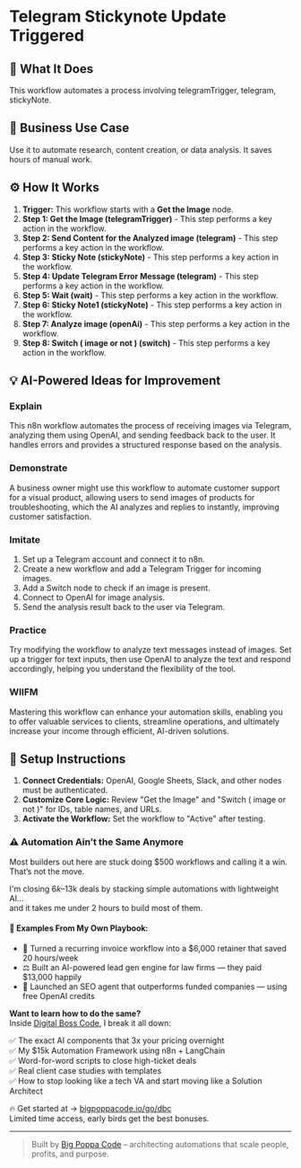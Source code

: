 # Telegram Stickynote Update Triggered

## 🚀 What It Does
This workflow automates a process involving telegramTrigger, telegram, stickyNote.

## 💼 Business Use Case
Use it to automate research, content creation, or data analysis. It saves hours of manual work.

## ⚙️ How It Works
1.  **Trigger:** This workflow starts with a **Get the Image** node.
2. **Step 1: Get the Image (telegramTrigger)** - This step performs a key action in the workflow.
3. **Step 2: Send Content for the Analyzed image (telegram)** - This step performs a key action in the workflow.
4. **Step 3: Sticky Note (stickyNote)** - This step performs a key action in the workflow.
5. **Step 4: Update Telegram Error Message (telegram)** - This step performs a key action in the workflow.
6. **Step 5: Wait (wait)** - This step performs a key action in the workflow.
7. **Step 6: Sticky Note1 (stickyNote)** - This step performs a key action in the workflow.
8. **Step 7: Analyze image (openAi)** - This step performs a key action in the workflow.
9. **Step 8: Switch ( image or not ) (switch)** - This step performs a key action in the workflow.

## 💡 AI-Powered Ideas for Improvement
### Explain
This n8n workflow automates the process of receiving images via Telegram, analyzing them using OpenAI, and sending feedback back to the user. It handles errors and provides a structured response based on the analysis.

### Demonstrate
A business owner might use this workflow to automate customer support for a visual product, allowing users to send images of products for troubleshooting, which the AI analyzes and replies to instantly, improving customer satisfaction.

### Imitate
1. Set up a Telegram account and connect it to n8n.
2. Create a new workflow and add a Telegram Trigger for incoming images.
3. Add a Switch node to check if an image is present.
4. Connect to OpenAI for image analysis.
5. Send the analysis result back to the user via Telegram.

### Practice
Try modifying the workflow to analyze text messages instead of images. Set up a trigger for text inputs, then use OpenAI to analyze the text and respond accordingly, helping you understand the flexibility of the tool.

### WIIFM
Mastering this workflow can enhance your automation skills, enabling you to offer valuable services to clients, streamline operations, and ultimately increase your income through efficient, AI-driven solutions.

## 🔧 Setup Instructions
1. **Connect Credentials:** OpenAI, Google Sheets, Slack, and other nodes must be authenticated.
2. **Customize Core Logic:** Review "Get the Image" and "Switch ( image or not )" for IDs, table names, and URLs.
3. **Activate the Workflow:** Set the workflow to "Active" after testing.

### ⚠️ Automation Ain’t the Same Anymore

Most builders out here are stuck doing $500 workflows and calling it a win.  
That’s not the move.  

I'm closing $6k–$13k deals by stacking simple automations with lightweight AI...  
and it takes me under 2 hours to build most of them.

#### 🧠 Examples From My Own Playbook:
- 🔁 Turned a recurring invoice workflow into a $6,000 retainer that saved 20 hours/week  
- ⚖️ Built an AI-powered lead gen engine for law firms — they paid $13,000 happily  
- 🚀 Launched an SEO agent that outperforms funded companies — using free OpenAI credits  

**Want to learn how to do the same?**  
Inside [Digital Boss Code](https://bigpoppacode.io/go/dbc), I break it all down:

✅ The exact AI components that 3x your pricing overnight  
✅ My $15k Automation Framework using n8n + LangChain  
✅ Word-for-word scripts to close high-ticket deals  
✅ Real client case studies with templates  
✅ How to stop looking like a tech VA and start moving like a Solution Architect  

🔥 Get started at → [bigpoppacode.io/go/dbc](https://bigpoppacode.io/go/dbc)  
Limited time access, early birds get the best bonuses.

---
> Built by [Big Poppa Code](https://bigpoppacode.io) – architecting automations that scale people, profits, and purpose.
